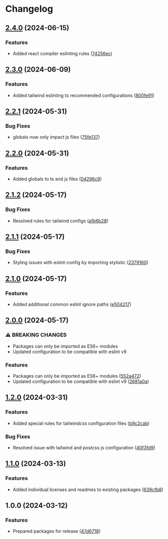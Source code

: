 # Changelog

## [2.4.0](https://github.com/do-ob-io/config/compare/eslint-config-v2.3.0...eslint-config-v2.4.0) (2024-06-15)


### Features

* Added react compiler eslinting rules ([74256ec](https://github.com/do-ob-io/config/commit/74256ecf4d50f6f4ffc454361ce5ff8b7e172c36))

## [2.3.0](https://github.com/do-ob-io/config/compare/eslint-config-v2.2.1...eslint-config-v2.3.0) (2024-06-09)


### Features

* Added tailwind eslinting to recommended configurations ([800fe91](https://github.com/do-ob-io/config/commit/800fe91b0065978e09ab560597c31ecb2a3d7dab))

## [2.2.1](https://github.com/do-ob-io/config/compare/eslint-config-v2.2.0...eslint-config-v2.2.1) (2024-05-31)


### Bug Fixes

* globals now only impact js files ([75fe137](https://github.com/do-ob-io/config/commit/75fe137cedcdd00ae82093fa12266944256ce393))

## [2.2.0](https://github.com/do-ob-io/config/compare/eslint-config-v2.1.2...eslint-config-v2.2.0) (2024-05-31)


### Features

* Added globals to ts and js files ([04296c9](https://github.com/do-ob-io/config/commit/04296c93dec7097fbde88449d6413b250e0095e9))

## [2.1.2](https://github.com/do-ob-io/config/compare/eslint-config-v2.1.1...eslint-config-v2.1.2) (2024-05-17)


### Bug Fixes

* Resolved rules for tailwind configs ([a1b6b28](https://github.com/do-ob-io/config/commit/a1b6b28bf22d23bb58db42f76ed0d8eb1f06fdd0))

## [2.1.1](https://github.com/do-ob-io/config/compare/eslint-config-v2.1.0...eslint-config-v2.1.1) (2024-05-17)


### Bug Fixes

* Styling issues with eslint-config by importing stylistic ([2379160](https://github.com/do-ob-io/config/commit/23791608aec3064c212bf872a05530e678bb664a))

## [2.1.0](https://github.com/do-ob-io/config/compare/eslint-config-v2.0.0...eslint-config-v2.1.0) (2024-05-17)


### Features

* Added additional common eslint ignore paths ([e504217](https://github.com/do-ob-io/config/commit/e504217a43bd9a9038c63a5debd8515d7b6ec9d4))

## [2.0.0](https://github.com/do-ob-io/config/compare/eslint-config-v1.2.0...eslint-config-v2.0.0) (2024-05-17)


### ⚠ BREAKING CHANGES

* Packages can only be imported as ES6+ modules
* Updated configuration to be compatible with eslint v9

### Features

* Packages can only be imported as ES6+ modules ([552a472](https://github.com/do-ob-io/config/commit/552a472cc889ff6437e77ddfefaaf8ad1612df31))
* Updated configuration to be compatible with eslint v9 ([2681a0a](https://github.com/do-ob-io/config/commit/2681a0a7eb69f8d47d4d7dbdec3344bb52a1e95d))

## [1.2.0](https://github.com/do-ob-io/config/compare/eslint-config-v1.1.0...eslint-config-v1.2.0) (2024-03-31)


### Features

* Added special rules for tailwindcss configuration files ([b9c2cab](https://github.com/do-ob-io/config/commit/b9c2cab946e4f4241fba5e66f9ddbea8ccc067ff))


### Bug Fixes

* Resolved issue with tailwind and postcss js configuration ([40f3fd9](https://github.com/do-ob-io/config/commit/40f3fd974462dd401e0b1125e4286007285a462b))

## [1.1.0](https://github.com/do-ob-io/config/compare/eslint-config-v1.0.0...eslint-config-v1.1.0) (2024-03-13)


### Features

* Added individual licenses and readmes to existing packages ([639cfb8](https://github.com/do-ob-io/config/commit/639cfb89d29d6d91216d24d0df2b96f7a7525d67))

## 1.0.0 (2024-03-12)


### Features

* Prepared packages for release ([47d6718](https://github.com/do-ob-io/config/commit/47d6718279f8da7f2e170efc5758ece9a7633b0d))
